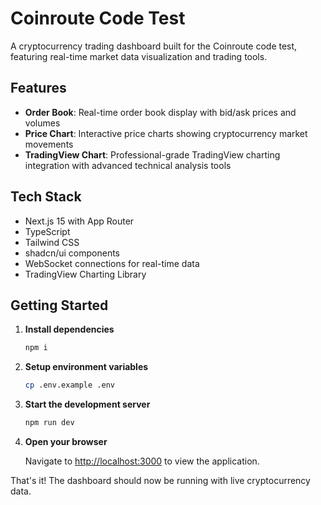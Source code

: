 # Coinroute Code Test

A cryptocurrency trading dashboard built for the Coinroute code test, featuring real-time market data visualization and trading tools.

## Features

- **Order Book**: Real-time order book display with bid/ask prices and volumes
- **Price Chart**: Interactive price charts showing cryptocurrency market movements
- **TradingView Chart**: Professional-grade TradingView charting integration with advanced technical analysis tools

## Tech Stack

- Next.js 15 with App Router
- TypeScript
- Tailwind CSS
- shadcn/ui components
- WebSocket connections for real-time data
- TradingView Charting Library

## Getting Started

1. **Install dependencies**

   ```bash
   npm i
   ```

2. **Setup environment variables**

   ```bash
   cp .env.example .env
   ```

3. **Start the development server**

   ```bash
   npm run dev
   ```

4. **Open your browser**

   Navigate to [http://localhost:3000](http://localhost:3000) to view the application.

That's it! The dashboard should now be running with live cryptocurrency data.
